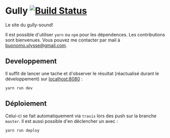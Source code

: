# Gully [![Build Status](https://travis-ci.org/BuonOmo/gully.svg?branch=master)](https://travis-ci.org/BuonOmo/gully)

Le site du gully-sound!

Il est possible d'utiliser `yarn` ou `npm` pour les dépendences.  Les contributions sont bienvenues.
Vous pouvez me contacter par mail à buonomo.ulysse@gmail.com.

## Developpement

Il suffit de lancer une tache et d'observer le résultat (réactualisé durant le développement) sur
[localhost:8080](http://localhost:8080) :

    yarn run dev

## Déploiement

Celui-ci se fait automatiquement via `travis` lors des push sur la branche `master`. Il est aussi possible d'en
déclencher un avec :

    yarn run deploy

